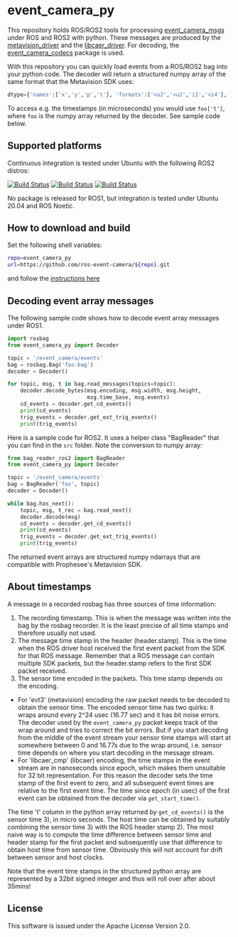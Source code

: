 # event_camera_py

This repository holds ROS/ROS2 tools for processing
[event_camera_msgs](https://github.com/ros-event-camera/event_camera_msgs)
under ROS and ROS2 with python. These messages are produced by the
[metavision_driver](https://github.com/ros-event-camera/metavision_driver) and
the [libcaer_driver](https://github.com/ros-event-camera/libcaer_driver).
For decoding, the [event_camera_codecs](https://github.com/ros-event-camera/event_camera_codecs)
package is used.

With this repository you can quickly load events from a ROS/ROS2 bag
into your python code. The decoder will return a structured numpy array of the same format that the Metavision SDK uses:
```python
dtype={'names':['x','y','p','t'], 'formats':['<u2','<u2','i1','<i4'], 'offsets':[0,2,4,8], 'itemsize':12})]
```
To access e.g. the timestamps (in microseconds) you would use ``foo['t']``, where ``foo`` is the numpy array returned by the decoder. See sample code below.

## Supported platforms

Continuous integration is tested under Ubuntu with the following ROS2 distros:

 [![Build Status](https://build.ros2.org/buildStatus/icon?job=Hdev__event_camera_py__ubuntu_jammy_amd64&subject=Humble)](https://build.ros2.org/job/Hdev__event_camera_py__ubuntu_jammy_amd64/)
 [![Build Status](https://build.ros2.org/buildStatus/icon?job=Idev__event_camera_py__ubuntu_jammy_amd64&subject=Iron)](https://build.ros2.org/job/Idev__event_camera_py__ubuntu_jammy_amd64/)
 [![Build Status](https://build.ros2.org/buildStatus/icon?job=Rdev__event_camera_py__ubuntu_jammy_amd64&subject=Rolling)](https://build.ros2.org/job/Rdev__event_camera_py__ubuntu_jammy_amd64/)

No package is released for ROS1, but integration is tested under Ubuntu 20.04 and ROS Noetic.

## How to download and build

Set the following shell variables:
```bash
repo=event_camera_py
url=https://github.com/ros-event-camera/${repo}.git
```
and follow the [instructions here](https://github.com/ros-misc-utilities/.github/blob/master/docs/build_ros_repository.md)

## Decoding event array messages

The following sample code shows how to decode event array messages under ROS1.
```python
import rosbag
from event_camera_py import Decoder

topic = '/event_camera/events'
bag = rosbag.Bag('foo.bag')
decoder = Decoder()

for topic, msg, t in bag.read_messages(topics=topic):
    decoder.decode_bytes(msg.encoding, msg.width, msg.height,
	                     msg.time_base, msg.events)
    cd_events = decoder.get_cd_events()
    print(cd_events)
    trig_events = decoder.get_ext_trig_events()
    print(trig_events)
```
Here is a sample code for ROS2. It uses a helper class "BagReader"
that you can find in the ``src`` folder. Note the conversion to numpy array:
```python
from bag_reader_ros2 import BagReader
from event_camera_py import Decoder

topic = '/event_camera/events'
bag = BagReader('foo', topic)
decoder = Decoder()

while bag.has_next():
    topic, msg, t_rec = bag.read_next()
    decoder.decode(msg)
    cd_events = decoder.get_cd_events()
    print(cd_events)
    trig_events = decoder.get_ext_trig_events()
    print(trig_events)
```

The returned event arrays are structured numpy ndarrays that are
compatible with Prophesee's Metavision SDK.

## About timestamps

A message in a recorded rosbag has three sources of time information:

1) The recording timestamp. This is when the message was written into
the bag by the rosbag recorder. It is the least precise of all time
stamps and therefore usually not used.
2) The message time stamp in the header (header.stamp). This is the
time when the ROS driver host received the first event packet from the SDK
for that ROS message. Remember that a ROS message can contain multiple
SDK packets, but the header.stamp refers to the first SDK packet
received.
3) The sensor time encoded in the packets. This time stamp depends on
the encoding. 
  - For 'evt3' (metavision) encoding the raw packet needs to be decoded
    to obtain the sensor time. The encoded sensor time has two quirks: it
    wraps around every 2^24 usec (16.77 sec) and it has bit noise errors.
    The decoder used by the ``event_camera_py`` packet keeps track of the
    wrap around and tries to correct the bit errors. But if you start
    decoding from the middle of the event stream your sensor time stamps
    will start at somewhere between 0 and 16.77s due to the wrap
    around, i.e. sensor time depends on where you start decoding in the
    message stream.
  - For 'libcaer_cmp' (libcaer) encoding, the time stamps in the event
    stream are in nanoseconds since epoch, which makes them unsuitable for
    32 bit representation. For this reason the decoder sets the time stamp
    of the first event to zero, and all subsequent event times are relative
    to the first event time. The time since epoch (in usec) of the first
    event can be obtained from the decoder via ``get_start_time()``.

The time 't' column in the python array returned by ``get_cd_events()``
is the sensor time 3), in micro seconds. The host time can be
obtained by suitably combining the sensor time 3) with the ROS header
stamp 2). The most naive way is to compute the time difference between
sensor time and header stamp for the first packet and subsequently
use that difference to obtain host time from sensor time. Obviously
this will not account for drift between sensor and host clocks.

Note that the event time stamps in the structured python array are represented
by a 32bit signed integer and thus will roll over after about 35mins!


## License

This software is issued under the Apache License Version 2.0.

